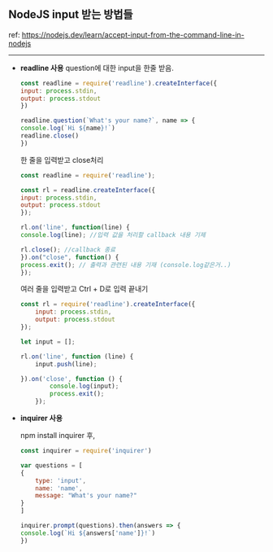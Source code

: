 ## **NodeJS input 받는 방법들**

ref: https://nodejs.dev/learn/accept-input-from-the-command-line-in-nodejs
___

- **readline 사용**
    question에 대한 input을 한줄 받음.
    ```js
    const readline = require('readline').createInterface({
    input: process.stdin,
    output: process.stdout
    })

    readline.question(`What's your name?`, name => {
    console.log(`Hi ${name}!`)
    readline.close()
    })
    ```

    한 줄을 입력받고 close처리
    ```js
    const readline = require('readline');

    const rl = readline.createInterface({
    input: process.stdin,
    output: process.stdout
    });

    rl.on('line', function(line) {
    console.log(line); //입력 값을 처리할 callback 내용 기제

    rl.close(); //callback 종료
    }).on("close", function() {
    process.exit(); // 출력과 관련된 내용 기재 (console.log같은거..)
    });
    ```

    여러 줄을 입력받고 Ctrl + D로 입력 끝내기
    ```js
    const rl = require('readline').createInterface({
        input: process.stdin,
        output: process.stdout
    });

    let input = [];

    rl.on('line', function (line) {
        input.push(line);

    }).on('close', function () {
            console.log(input);
            process.exit();
        });
    ```

- **inquirer 사용**

    npm install inquirer 후,
    ```js
    const inquirer = require('inquirer')

    var questions = [
    {
        type: 'input',
        name: 'name',
        message: "What's your name?"
    }
    ]

    inquirer.prompt(questions).then(answers => {
    console.log(`Hi ${answers['name']}!`)
    })
    ```